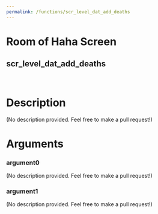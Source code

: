 ```yaml
---
permalink: /functions/scr_level_dat_add_deaths
---
```

# Room of Haha Screen  
## scr_level_dat_add_deaths  
&nbsp;  
# Description  
(No description provided. Feel free to make a pull request!) 
&nbsp;  
# Arguments
### argument0
(No description provided. Feel free to make a pull request!)
&nbsp;  
### argument1
(No description provided. Feel free to make a pull request!)
&nbsp;  


